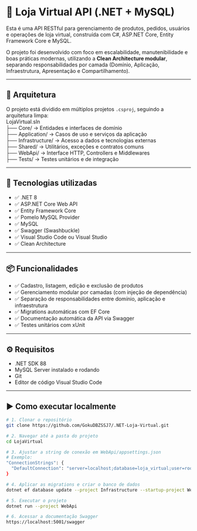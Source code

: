 # 🏬 Loja Virtual API (.NET + MySQL)

Esta é uma API RESTful para gerenciamento de produtos, pedidos, usuários e operações de loja virtual, construída com C#, ASP.NET Core, Entity Framework Core e MySQL.

O projeto foi desenvolvido com foco em escalabilidade, manutenibilidade e boas práticas modernas, utilizando a **Clean Architecture modular**, separando responsabilidades por camada (Domínio, Aplicação, Infraestrutura, Apresentação e Compartilhamento).

---

## 🧱 Arquitetura

O projeto está dividido em múltiplos projetos `.csproj`, seguindo a arquitetura limpa: \
LojaVirtual.sln \
├── Core/ → Entidades e interfaces de domínio \
├── Application/ → Casos de uso e serviços da aplicação \
├── Infrastructure/ → Acesso a dados e tecnologias externas \
├── Shared/ → Utilitários, exceções e contratos comuns \
├── WebApi/ → Interface HTTP, Controllers e Middlewares \
├── Tests/ → Testes unitários e de integração

---

## 🚀 Tecnologias utilizadas

- ✅ .NET 8
- ✅ ASP.NET Core Web API
- ✅ Entity Framework Core
- ✅ Pomelo MySQL Provider
- ✅ MySQL
- ✅ Swagger (Swashbuckle)
- ✅ Visual Studio Code ou Visual Studio
- ✅ Clean Architecture

---

## 📦 Funcionalidades

- ✅ Cadastro, listagem, edição e exclusão de produtos  
- ✅ Gerenciamento modular por camadas (com injeção de dependência)
- ✅ Separação de responsabilidades entre domínio, aplicação e infraestrutura
- ✅ Migrations automáticas com EF Core
- ✅ Documentação automática da API via Swagger
- ✅ Testes unitários com xUnit

---

## ⚙️ Requisitos

- .NET SDK 88
- MySQL Server instalado e rodando
- Git
- Editor de código Visual Studio Code

---

## ▶️ Como executar localmente

```bash
# 1. Clonar o repositório
git clone https://github.com/GokuDBZSSJ7/.NET-Loja-Virtual.git

# 2. Navegar até a pasta do projeto
cd LojaVirtual

# 3. Ajustar a string de conexão em WebApi/appsettings.json
# Exemplo:
"ConnectionStrings": {
  "DefaultConnection": "server=localhost;database=loja_virtual;user=root;password=SUASENHA"
}

# 4. Aplicar as migrations e criar o banco de dados
dotnet ef database update --project Infrastructure --startup-project WebApi

# 5. Executar o projeto
dotnet run --project WebApi

# 6. Acessar a documentação Swagger
https://localhost:5001/swagger